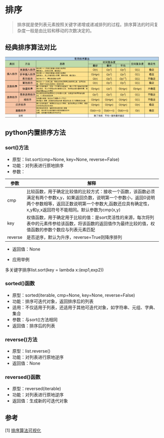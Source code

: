 # 排序
> 排序就是使列表元素按照关键字递增或递减排列的过程。排序算法的时间复杂度一般是由比较和移动的次数决定的。

## 经典排序算法对比
![](/assets/排序.png)

## python内置排序方法

### sort()方法
- 原型：list.sort(cmp=None, key=None, reverse=False)
- 功能：对列表进行原地排序
- 参数：

参数|解释
---|---
cmp|比较函数，用于确定比较值的比较方式：接收一个函数，该函数必须满足有两个参数x,y，如果返回负数，说明第一个参数小，返回0说明两个参数相等，返回正数说明第一个参数大,函数还应具有确定性，x,y和y,x返回符号不能相同。默认参数为cmp(x,y)
key|权值函数，用于确定用于比较的值：是sort灵活性的来源，每次将列表中的元素传参给该函数，将该函数的返回值作为最终比较的值，权值函数的参数个数应与列表元素匹配
reverse|是否逆序，默认为升序，reverse=True则降序排列

- 返回值：None

- 应用举例

多关键字排序list.sort(key = lambda x:(exp1,exp2))

### sorted()函数
- 原型：sorted(iterable, cmp=None, key=None, reverse=False)
- 功能：排序可迭代对象，返回排序后的列表
- 适用：不仅适用于列表，还适用于其他可迭代对象，如字符串、元组、字典、集合
- 参数：与sort()方法相同
- 返回值：排序后的列表

### reverse()方法
- 原型：list.reverse()
- 功能：对列表进行原地逆序
- 返回值：None

### reversed()函数
- 原型：reversed(iterable)
- 功能：对列表进行原地逆序
- 返回值：生成新的可迭代对象

## 参考
[1] [排序算法可视化](http://www.cs.usfca.edu/~galles/visualization/ComparisonSort.html)